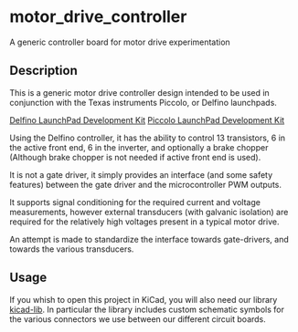 # motor_drive_controller
A generic controller board for motor drive experimentation

## Description
This is a generic motor drive controller design intended to be used in conjunction with the Texas instruments Piccolo, 
or Delfino launchpads.

[Delfino LaunchPad Development Kit](http://www.ti.com/tool/LAUNCHXL-F28377S)
[Piccolo LaunchPad Development Kit](http://www.ti.com/tool/LAUNCHXL-F28027)

Using the Delfino controller, it has the ability to control 13 transistors, 6 in the active front end, 6 in the inverter, and optionally a brake chopper (Although brake chopper is not needed if active front end is used).

It is not a gate driver, it simply provides an interface (and some safety features) between the gate driver and the microcontroller PWM outputs.

It supports signal conditioning for the required current and voltage measurements, however external transducers (with galvanic isolation) are required for the relatively high voltages present in a typical motor drive.

An attempt is made to standardize the interface towards gate-drivers, and towards the various transducers.

## Usage
If you whish to open this project in KiCad, you will also need our library [kicad-lib](https://github.com/switchcraft/kicad-lib). In particular the library includes custom schematic symbols for the various connectors we use between our different circuit boards.
